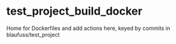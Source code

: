 # test_project_build_docker

Home for Dockerfiles and add actions here, keyed by commits in blaufuss/test_project
